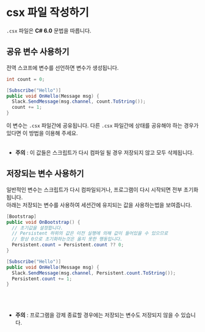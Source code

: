 csx 파일 작성하기
====
`.csx` 파일은 __C# 6.0__ 문법을 따릅니다.<br>

공유 변수 사용하기
----
전역 스코프에 변수를 선언하면 변수가 생성됩니다.
```cs
int count = 0;

[Subscribe("Hello")]
public void OnHello(Message msg) {
  Slack.SendMessage(msg.channel, count.ToString());
  count += 1;
}
```

이 변수는 `.csx` 파일간에 공유됩니다. 다른 `.csx` 파일간에 상태를 공유해야 하는 경우가 있다면 이 방법을 이용해 주세요.
<br><br>
* __주의__ : 이 값들은 스크립트가 다시 컴파일 될 경우 저장되지 않고 모두 삭제됩니다.


저장되는 변수 사용하기
----
일반적인 변수는 스크립트가 다시 컴파일되거나, 프로그램이 다시 시작되면 전부 초기화됩니다.<br>
아래는 저장되는 변수를 사용하여 세션간에 유지되는 값을 사용하는법을 보여줍니다.

```cs
[Bootstrap]
public void OnBootstrap() {
  // 초기값을 설정합니다.
  // Persistent 하위의 값은 이전 실행에 의해 값이 들어있을 수 있으므로
  // 항상 0으로 초기화하는것은 옳지 못한 행동입니다.
  Persistent.count = Persistent.count ?? 0;
}

[Subscribe("Hello")]
public void OnHello(Message msg) {
  Slack.SendMessage(msg.channel, Persistent.count.ToString());
  Persistent.count += 1;
}
```
<br><br>
* __주의__ : 프로그램을 강제 종료할 경우에는 저장되는 변수도 저장되지 않을 수 있습니다.

